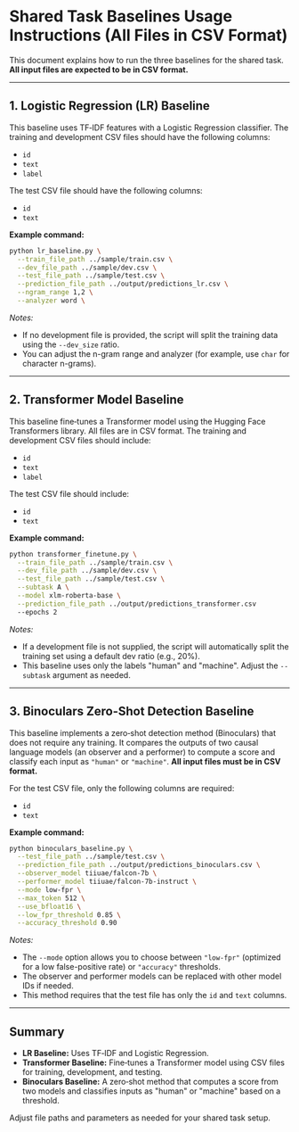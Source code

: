 # Shared Task Baselines Usage Instructions (All Files in CSV Format)

This document explains how to run the three baselines for the shared task. **All input files are expected to be in CSV format.**

---

## 1. Logistic Regression (LR) Baseline

This baseline uses TF‑IDF features with a Logistic Regression classifier. The training and development CSV files should have the following columns:
- `id`
- `text`
- `label`

The test CSV file should have the following columns:
- `id`
- `text`

**Example command:**

```bash
python lr_baseline.py \
  --train_file_path ../sample/train.csv \
  --dev_file_path ../sample/dev.csv \
  --test_file_path ../sample/test.csv \
  --prediction_file_path ../output/predictions_lr.csv \
  --ngram_range 1,2 \
  --analyzer word \
```

*Notes:*
- If no development file is provided, the script will split the training data using the `--dev_size` ratio.
- You can adjust the n-gram range and analyzer (for example, use `char` for character n-grams).

---

## 2. Transformer Model Baseline

This baseline fine‑tunes a Transformer model using the Hugging Face Transformers library. All files are in CSV format. The training and development CSV files should include:
- `id`
- `text`
- `label`

The test CSV file should include:
- `id`
- `text`

**Example command:**

```bash
python transformer_finetune.py \
  --train_file_path ../sample/train.csv \
  --dev_file_path ../sample/dev.csv \
  --test_file_path ../sample/test.csv \
  --subtask A \
  --model xlm-roberta-base \
  --prediction_file_path ../output/predictions_transformer.csv
  --epochs 2
```

*Notes:*
- If a development file is not supplied, the script will automatically split the training set using a default dev ratio (e.g., 20%).
- This baseline uses only the labels "human" and "machine". Adjust the `--subtask` argument as needed.

---

## 3. Binoculars Zero-Shot Detection Baseline

This baseline implements a zero‑shot detection method (Binoculars) that does not require any training. It compares the outputs of two causal language models (an observer and a performer) to compute a score and classify each input as `"human"` or `"machine"`. **All input files must be in CSV format.**

For the test CSV file, only the following columns are required:
- `id`
- `text`

**Example command:**

```bash
python binoculars_baseline.py \
  --test_file_path ../sample/test.csv \
  --prediction_file_path ../output/predictions_binoculars.csv \
  --observer_model tiiuae/falcon-7b \
  --performer_model tiiuae/falcon-7b-instruct \
  --mode low-fpr \
  --max_token 512 \
  --use_bfloat16 \
  --low_fpr_threshold 0.85 \
  --accuracy_threshold 0.90
```

*Notes:*
- The `--mode` option allows you to choose between `"low-fpr"` (optimized for a low false-positive rate) or `"accuracy"` thresholds.
- The observer and performer models can be replaced with other model IDs if needed.
- This method requires that the test file has only the `id` and `text` columns.

---

## Summary

- **LR Baseline:** Uses TF‑IDF and Logistic Regression.
- **Transformer Baseline:** Fine‑tunes a Transformer model using CSV files for training, development, and testing.
- **Binoculars Baseline:** A zero‑shot method that computes a score from two models and classifies inputs as "human" or "machine" based on a threshold.

Adjust file paths and parameters as needed for your shared task setup.